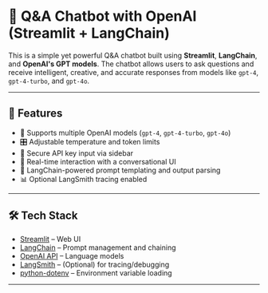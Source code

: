 # 🤖 Q&A Chatbot with OpenAI (Streamlit + LangChain)

This is a simple yet powerful Q&A chatbot built using **Streamlit**, **LangChain**, and **OpenAI's GPT models**. The chatbot allows users to ask questions and receive intelligent, creative, and accurate responses from models like `gpt-4`, `gpt-4-turbo`, and `gpt-4o`.

---

## 🚀 Features

- 📌 Supports multiple OpenAI models (`gpt-4`, `gpt-4-turbo`, `gpt-4o`)
- 🎛 Adjustable temperature and token limits
- 🔐 Secure API key input via sidebar
- 🔁 Real-time interaction with a conversational UI
- 🧠 LangChain-powered prompt templating and output parsing
- 📊 Optional LangSmith tracing enabled

---

## 🛠️ Tech Stack

- [Streamlit](https://streamlit.io/) – Web UI
- [LangChain](https://www.langchain.com/) – Prompt management and chaining
- [OpenAI API](https://platform.openai.com/docs) – Language models
- [LangSmith](https://smith.langchain.com/) – (Optional) for tracing/debugging
- [python-dotenv](https://pypi.org/project/python-dotenv/) – Environment variable loading

---

